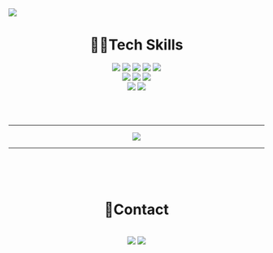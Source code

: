 <img src="https://capsule-render.vercel.app/api?type=waving&color=BE81F7&height=250&section=header&text=Kim%20Ju-Yeop&fontColor=222222&fontSize=70&fontAlignY=40">

<h1 align=center>🧑‍💻Tech Skills</h1>
<div align=center>
    <img src="https://img.shields.io/badge/Python-3776AB?style=flat&logo=Python&logoColor=white"/>
    <img src="https://img.shields.io/badge/JavaScript-F7DF1E?style=flat&logo=JavaScript&logoColor=white"/>
    <img src="https://img.shields.io/badge/Tensorflow-FF6F00?style=flat&logo=Tensorflow&logoColor=white"/>
    <img src="https://img.shields.io/badge/PyTorch-EE4C2C?style=flat&logo=PyTorch&logoColor=white"/>
    <img src="https://img.shields.io/badge/Keras-D00000?style=flat&logo=Keras&logoColor=white"/>
    <br>
    <img src="https://img.shields.io/badge/MySQL-4479A1?style=flat&logo=MySQL&logoColor=white"/>
    <img src="https://img.shields.io/badge/MongoDB-47A248?style=flat&logo=MongoDB&logoColor=white"/>
    <img src="https://img.shields.io/badge/Docker-2496ED?style=flat&logo=Docker&logoColor=white"/>
    <br>
    <img src="https://img.shields.io/badge/GitHub-181717?style=flat&logo=GitHub&logoColor=white"/>
    <img src="https://img.shields.io/badge/GitLab-FC6D26?style=flat&logo=GitLab&logoColor=white"/>
    <br>
</div>
<br><br><br>
<hr>

<div align=center>
    <a href="https://github.com/juye-ops/"><img src="https://github-readme-stats.vercel.app/api?username=juye-ops&show_icons=true&theme=swift"></a>
</div>
<hr>
<br><br><br>

<h1 align=center>🤝Contact</h1>
<br>

<div align=center>
    <a href=""><img src="https://img.shields.io/badge/Notion-DDDDDD?style=flat&logo=Notion&logoColor=black"/></a>
    <a href="mailto:kjye.ops@gmail.com"><img src="https://img.shields.io/badge/Gmail-EA4335?style=flat&logo=Gmail&logoColor=white"/></a>
</div>